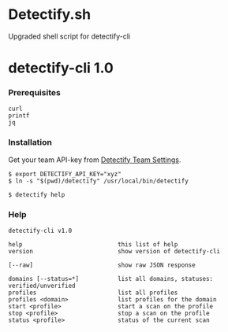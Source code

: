 # Detectify.sh
Upgraded shell script for detectify-cli

# detectify-cli 1.0

### Prerequisites

```
curl
printf
jq
```

### Installation

Get your team API-key from [Detectify Team Settings](https://detectify.com/dashboard/team).

```
$ export DETECTIFY_API_KEY="xyz"
$ ln -s "$(pwd)/detectify" /usr/local/bin/detectify

$ detectify help
```

### Help

```
detectify-cli v1.0

help                           this list of help
version                        show version of detectify-cli

[--raw]                        show raw JSON response

domains [--status=*]           list all domains, statuses: verified/unverified
profiles                       list all profiles
profiles <domain>              list profiles for the domain
start <profile>                start a scan on the profile
stop <profile>                 stop a scan on the profile
status <profile>               status of the current scan
```
